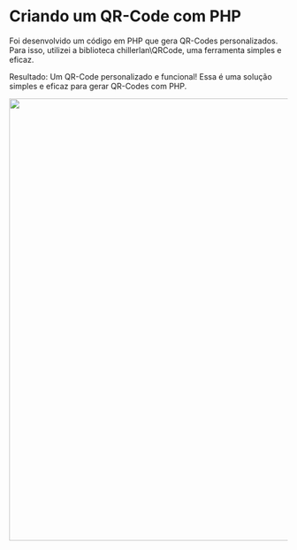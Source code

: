 # Criando um QR-Code com PHP

Foi desenvolvido um código em PHP que gera QR-Codes personalizados. Para isso, utilizei a biblioteca chillerlan\QRCode, uma ferramenta simples e eficaz.

Resultado:
Um QR-Code personalizado e funcional!
Essa é uma solução simples e eficaz para gerar QR-Codes com PHP.


<div alignt='center'>
  <img src='https://github.com/user-attachments/assets/4ef04e9d-b042-424f-902a-6f48bf79812b' width='800px'>
</div>

